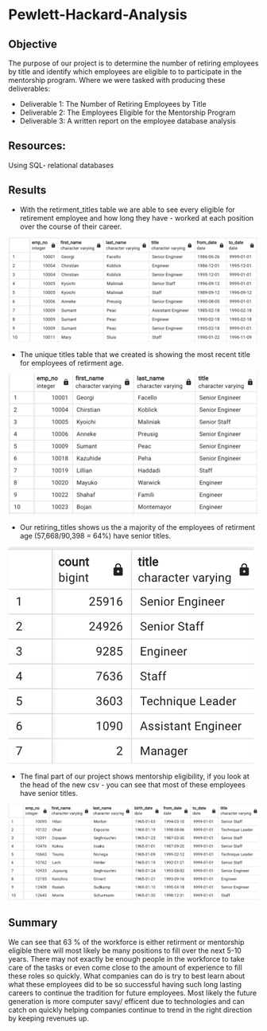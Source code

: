 # Pewlett-Hackard-Analysis

## Objective
The purpose of our project is to determine the number of retiring employees by title and identify which employees are eligible to to participate in the mentorship program. Where we were tasked with producing these deliverables:
 - Deliverable 1: The Number of Retiring Employees by Title
 - Deliverable 2: The Employees Eligible for the Mentorship Program
 - Deliverable 3: A written report on the employee database analysis
 
 ## Resources:
 Using SQL- relational databases
 
 ## Results
 -  With the retirment_titles table we are able to see every eligible for retirement employee and how long they have  - worked at each position over the course of their career.
 
 ![Picture](https://github.com/tianiedwards98/Pewlett-Hackard-Analysis/blob/main/images/Deliverable1-1.png?raw=true)

 - The unique titles table that we created is showing the most recent title for employees of retirment age.
 
![Picture](https://github.com/tianiedwards98/Pewlett-Hackard-Analysis/blob/main/images/Deliverable1-2.png?raw=true)

 - Our retiring_titles shows us the a majority of the employees of retirment age (57,668/90,398 = 64%) have senior titles.
 
 ![Picture](https://github.com/tianiedwards98/Pewlett-Hackard-Analysis/blob/main/images/Deliverable1-3.png?raw=true)
 
  - The final part of our project shows mentorship eligibility, if you look at the head of the new csv - you can see that most of these employees have senior titles.
  
  ![Picture](https://github.com/tianiedwards98/Pewlett-Hackard-Analysis/blob/main/images/Deliverable2.png?raw=true)
 
 ## Summary
We can see that 63 % of the workforce is either retirment or mentorship eligible there will most likely be many positions to fill over the next 5-10 years. There may not exactly be enough people in the workforce to take care of the tasks or even come close to the amount of experience to fill these roles so quickly. What companies can do is try to best learn about what these employees did to be so successful having such long lasting careers to continue the tradition for future employees. Most likely the future generation is more computer savy/ efficent due to technologies and can catch on quickly helping companies continue to trend in the right direction by keeping revenues up.
